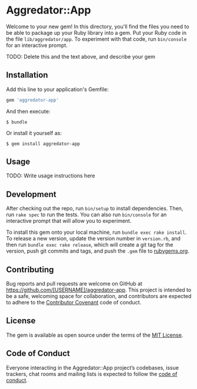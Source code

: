 # Aggredator::App

Welcome to your new gem! In this directory, you'll find the files you need to be able to package up your Ruby library into a gem. Put your Ruby code in the file `lib/aggredator/app`. To experiment with that code, run `bin/console` for an interactive prompt.

TODO: Delete this and the text above, and describe your gem

## Installation

Add this line to your application's Gemfile:

```ruby
gem 'aggredator-app'
```

And then execute:

    $ bundle

Or install it yourself as:

    $ gem install aggredator-app

## Usage

TODO: Write usage instructions here

## Development

After checking out the repo, run `bin/setup` to install dependencies. Then, run `rake spec` to run the tests. You can also run `bin/console` for an interactive prompt that will allow you to experiment.

To install this gem onto your local machine, run `bundle exec rake install`. To release a new version, update the version number in `version.rb`, and then run `bundle exec rake release`, which will create a git tag for the version, push git commits and tags, and push the `.gem` file to [rubygems.org](https://rubygems.org).

## Contributing

Bug reports and pull requests are welcome on GitHub at https://github.com/[USERNAME]/aggredator-app. This project is intended to be a safe, welcoming space for collaboration, and contributors are expected to adhere to the [Contributor Covenant](http://contributor-covenant.org) code of conduct.

## License

The gem is available as open source under the terms of the [MIT License](https://opensource.org/licenses/MIT).

## Code of Conduct

Everyone interacting in the Aggredator::App project’s codebases, issue trackers, chat rooms and mailing lists is expected to follow the [code of conduct](https://github.com/[USERNAME]/aggredator-app/blob/master/CODE_OF_CONDUCT.md).
